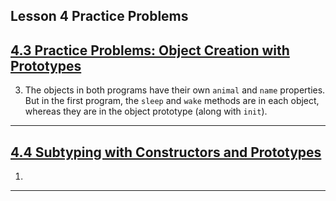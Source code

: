 ## Lesson 4 Practice Problems

## [4.3 Practice Problems: Object Creation with Prototypes](https://launchschool.com/lessons/d5964d17/assignments/02f965cb)

3. The objects in both programs have their own `animal` and `name` properties. But in the first program, the `sleep` and `wake` methods are in each object, whereas they are in the object prototype (along with `init`).

---

## [4.4 Subtyping with Constructors and Prototypes](https://launchschool.com/lessons/d5964d17/assignments/006358da)

1.

---
